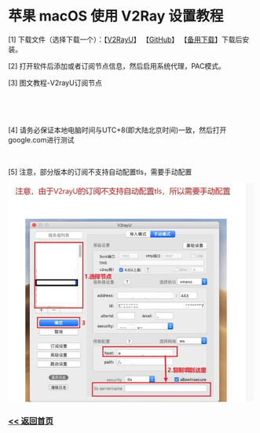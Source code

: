 # 苹果 macOS 使用 V2Ray 设置教程

<p>[1] 下载文件（选择下载一个）：【<a title="V2Server" href="https://github.com/yanue/V2rayU/releases/download/2.0.0/V2rayU.dmg" target="_blank">V2RayU</a>】 【<a title="V2Server" href="https://github.com/yanue/V2rayU/releases" target="_blank">GitHub</a>】 【<a title="V2Server" href="https://v2server.github.io/V2Ray/" target="_blank">备用下载</a>】下载后安装。</p>
<p>[2] 打开软件后添加或者订阅节点信息，然后启用系统代理，PAC模式。</p>
<p>[3] 图文教程-V2rayU订阅节点</p>
<p><img src="img/m1.jpg" alt="" width="500" height="auto" /></p>
<p><img src="img/m2.jpg" alt="" width="500" height="auto" /></p>
<p>[4] 请务必保证本地电脑时间与UTC+8(即大陆北京时间)一致，然后打开google.com进行测试</p>
<img src="img/w/w8.JPG" alt="" width="500" height="auto" />
<p>[5] 注意，部分版本的订阅不支持自动配置tls，需要手动配置</p>
<img src="img/mu1.jpg" alt="" width="500" height="auto" />


### [<< 返回首页](https://v2server.github.io/Help/)
